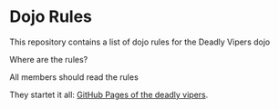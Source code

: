 Dojo Rules
==========

This repository contains a list of dojo rules for the Deadly Vipers dojo

Where are the rules?

All members should read the rules

They startet it all: [GitHub Pages of the deadly vipers](https://github.com/deadlyvipers/).
